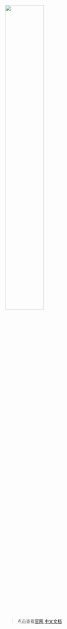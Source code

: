 <img src = "https://www.rabbitmq.com/img/logo-rabbitmq.svg" width = 50%/>  

> 点击查看[官网](http://www.rabbitmq.com),[中文文档](http://rabbitmq.mr-ping.com/)



